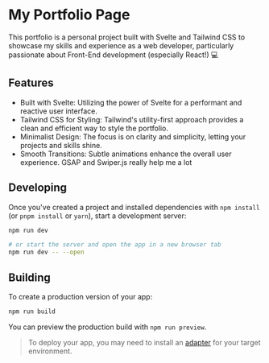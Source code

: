 # My Portfolio Page

This portfolio is a personal project built with Svelte and Tailwind CSS to showcase my skills and experience as a web developer, particularly passionate about Front-End development (especially React!) 💻

## Features

- Built with Svelte: Utilizing the power of Svelte for a performant and reactive user interface.
- Tailwind CSS for Styling: Tailwind's utility-first approach provides a clean and efficient way to style the portfolio.
- Minimalist Design: The focus is on clarity and simplicity, letting your projects and skills shine.
- Smooth Transitions: Subtle animations enhance the overall user experience. GSAP and Swiper.js really help me a lot

## Developing

Once you've created a project and installed dependencies with `npm install` (or `pnpm install` or `yarn`), start a development server:

```bash
npm run dev

# or start the server and open the app in a new browser tab
npm run dev -- --open
```

## Building

To create a production version of your app:

```bash
npm run build
```

You can preview the production build with `npm run preview`.

> To deploy your app, you may need to install an [adapter](https://kit.svelte.dev/docs/adapters) for your target environment.
